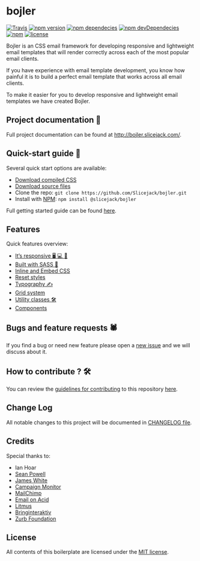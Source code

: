 # bojler

[![Travis](https://img.shields.io/travis/rust-lang/rust.svg)](https://travis-ci.org/Slicejack/bojler)
[![npm version](https://badge.fury.io/js/%40slicejack%2Fbojler.svg)](https://www.npmjs.com/package/@slicejack/bojler)
[![npm dependecies](https://david-dm.org/slicejack/bojler/status.svg)](https://www.npmjs.com/package/@slicejack/bojler)
[![npm devDependecies](https://david-dm.org/slicejack/bojler/dev-status.svg)](https://www.npmjs.com/package/@slicejack/bojler)
[![npm](https://img.shields.io/npm/dt/@slicejack/bojler.svg)](https://www.npmjs.com/package/@slicejack/bojler)
[![license](https://img.shields.io/github/license/slicejack/bojler.svg)](https://github.com/Slicejack/bojler/blob/master/LICENSE)

Bojler is an CSS email framework for developing responsive and lightweight email templates that will render correctly across each of the most popular email clients.

If you have experience with email template development, you know how painful it is to build a perfect email template that works across all email clients.

To make it easier for you to develop responsive and lightweight email templates we have created Bojler.

## Project documentation 📖
Full project documentation can be found at http://bojler.slicejack.com/.

## Quick-start guide 🚀
Several quick start options are available:
- [Download compiled CSS](https://github.com/Slicejack/bojler/releases/download/v3.1.0/bojler-3.1.0-dist.zip)
- [Download source files](https://github.com/Slicejack/bojler/archive/v3.1.0.zip)
- Clone the repo: `git clone https://github.com/Slicejack/bojler.git`
- Install with [NPM](https://www.npmjs.com): `npm install @slicejack/bojler`

Full getting started guide can be found [here](http://bojler.slicejack.com/getting-started/).

## Features
Quick features overview:
- [It’s responsive 🖥️ 💻 📱](http://bojler.slicejack.com/getting-started/#its-responsive-%EF%B8%8F--)
- [Built with SASS 🎉](http://bojler.slicejack.com/getting-started/#built-with-sass-)
- [Inline and Embed CSS](http://bojler.slicejack.com/getting-started/#inline-and-embed-css)
- [Reset styles](http://bojler.slicejack.com/getting-started/#reset-styles)
- [Typography ✍️](http://bojler.slicejack.com/getting-started/#typography-%EF%B8%8F)
- [Grid system](http://bojler.slicejack.com/getting-started/#grid-system)
- [Utility classes 🛠️](http://bojler.slicejack.com/getting-started/#utility-classes-%EF%B8%8F)
- [Components](http://bojler.slicejack.com/getting-started/#components)

## Bugs and feature requests 🕷️
If you find a bug or need new feature please open a [new issue](https://github.com/Slicejack/bojler/issues) and we will discuss about it.

## How to contribute ? 🛠️
You can review the [guidelines for contributing](https://github.com/Slicejack/bojler/blob/master/CONTRIBUTING.md) to this repository [here](https://github.com/Slicejack/bojler/blob/master/CONTRIBUTING.md).

## Change Log
All notable changes to this project will be documented in [CHANGELOG file](https://github.com/Slicejack/bojler/blob/master/CHANGELOG.md).

## Credits
Special thanks to:
- Ian Hoar
- [Sean Powell](https://github.com/seanpowell/Email-Boilerplate)
- [James White](https://blog.jmwhite.co.uk)
- [Campaign Monitor](https://www.campaignmonitor.com/)
- [MailChimp](http://www.mailchimp.com/)
- [Email on Acid](http://www.emailology.org/#1)
- [Litmus](http://litmus.com)
- [Bringinteraktiv](http://removebluelinks.com)
- [Zurb Foundation](http://foundation.zurb.com/emails.html)

## License
All contents of this boilerplate are licensed under the [MIT license](https://github.com/Slicejack/bojler/blob/master/LICENSE).
